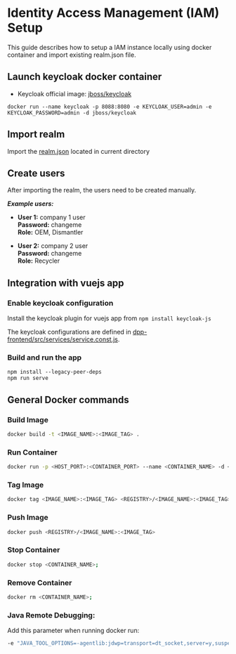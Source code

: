 <!--
#######################################################################

Tractus-X - Digital Product Passport Application 

Copyright (c) 2022, 2024 BMW AG, Henkel AG & Co. KGaA
Copyright (c) 2023, 2024 CGI Deutschland B.V. & Co. KG
Copyright (c) 2022, 2024 Contributors to the Eclipse Foundation

See the NOTICE file(s) distributed with this work for additional
information regarding copyright ownership.

This work is made available under the terms of the
Creative Commons Attribution 4.0 International (CC-BY-4.0) license,
which is available at
https://creativecommons.org/licenses/by/4.0/legalcode.

SPDX-License-Identifier: CC-BY-4.0

#######################################################################
-->

# Identity Access Management (IAM) Setup

This guide describes how to setup a IAM instance locally using docker container and import existing realm.json file.

## Launch keycloak docker container

- Keycloak official image: [jboss/keycloak](https://registry.hub.docker.com/r/jboss/keycloak)

```
docker run --name keycloak -p 8088:8080 -e KEYCLOAK_USER=admin -e KEYCLOAK_PASSWORD=admin -d jboss/keycloak
```

## Import realm

Import the [realm.json](./realm.json) located in current directory

## Create users

After importing the realm, the users need to be created manually. 

***Example users:***
- **User 1:** company 1 user  \
  **Password:** changeme \
  **Role:** OEM, Dismantler

- **User 2:** company 2 user \
  **Password:** changeme \
  **Role:** Recycler

## Integration with vuejs app

### Enable keycloak configuration

Install the keycloak plugin for vuejs app from ```npm install keycloak-js```

The keycloak configurations are defined in [dpp-frontend/src/services/service.const.js](../../../dpp-frontend/src/services/service.const.js).

### Build and run the app

```
npm install --legacy-peer-deps
npm run serve
```


## General Docker commands 

### Build Image
```bash
docker build -t <IMAGE_NAME>:<IMAGE_TAG> .
```

### Run Container
```bash
docker run -p <HOST_PORT>:<CONTAINER_PORT> --name <CONTAINER_NAME> -d <IMAGE_NAME>:<IMAGE_TAG>
```

### Tag Image
```bash
docker tag <IMAGE_NAME>:<IMAGE_TAG> <REGISTRY>/<IMAGE_NAME>:<IMAGE_TAG>
```

### Push Image
```bash
docker push <REGISTRY>/<IMAGE_NAME>:<IMAGE_TAG>
```

### Stop Container
```bash
docker stop <CONTAINER_NAME>;
```

### Remove Container
```bash
docker rm <CONTAINER_NAME>;
```

### Java Remote Debugging:
Add this parameter when running docker run:

```bash
-e "JAVA_TOOL_OPTIONS=-agentlib:jdwp=transport=dt_socket,server=y,suspend=n,address=*:8000" -p 8000:8000
```
